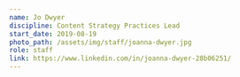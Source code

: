 ```yaml
---
name: Jo Dwyer
discipline: Content Strategy Practices Lead
start_date: 2019-08-19
photo_path: /assets/img/staff/joanna-dwyer.jpg
role: staff
link: https://www.linkedin.com/in/joanna-dwyer-28b06251/
---
```

